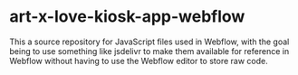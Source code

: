 # art-x-love-kiosk-app-webflow
This a source repository for JavaScript files used in Webflow, with the goal being to use something like jsdelivr to make them available for reference in Webflow without having to use the Webflow editor to store raw code.
